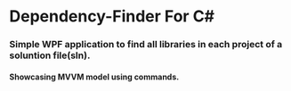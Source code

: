 # Dependency-Finder For C#
### Simple WPF application to find all libraries in each project of a soluntion file(sln).
#### Showcasing MVVM model using commands.
